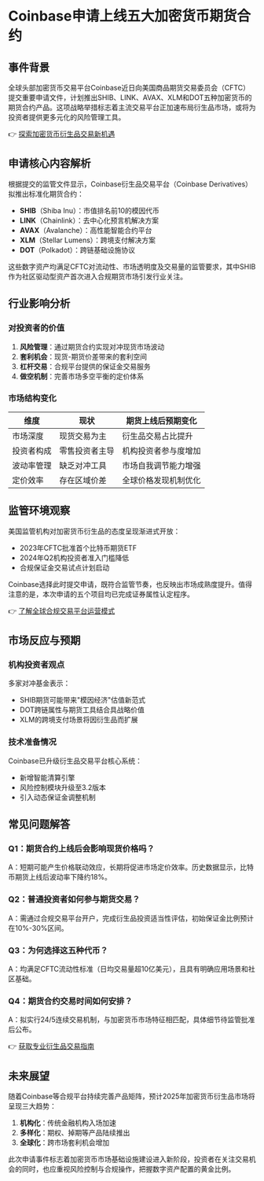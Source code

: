 # Coinbase申请上线五大加密货币期货合约

## 事件背景
全球头部加密货币交易平台Coinbase近日向美国商品期货交易委员会（CFTC）提交重要申请文件，计划推出SHIB、LINK、AVAX、XLM和DOT五种加密货币的期货合约产品。这项战略举措标志着主流交易平台正加速布局衍生品市场，或将为投资者提供更多元化的风险管理工具。

👉 [探索加密货币衍生品交易新机遇](https://bit.ly/okx_welcome)

## 申请核心内容解析
根据提交的监管文件显示，Coinbase衍生品交易平台（Coinbase Derivatives）拟推出标准化期货合约：
- **SHIB**（Shiba Inu）：市值排名前10的模因代币
- **LINK**（Chainlink）：去中心化预言机解决方案
- **AVAX**（Avalanche）：高性能智能合约平台
- **XLM**（Stellar Lumens）：跨境支付解决方案
- **DOT**（Polkadot）：跨链基础设施协议

这些数字资产均满足CFTC对流动性、市场透明度及交易量的监管要求，其中SHIB作为社区驱动型资产首次进入合规期货市场引发行业关注。

## 行业影响分析
### 对投资者的价值
1. **风险管理**：通过期货合约实现对冲现货市场波动
2. **套利机会**：现货-期货价差带来的套利空间
3. **杠杆交易**：合规平台提供的保证金交易服务
4. **做空机制**：完善市场多空平衡的定价体系

### 市场结构变化
| 维度        | 现状                | 期货上线后预期变化         |
|-------------|---------------------|--------------------------|
| 市场深度    | 现货交易为主        | 衍生品交易占比提升       |
| 投资者构成  | 零售投资者主导      | 机构投资者参与度增加     |
| 波动率管理  | 缺乏对冲工具        | 市场自我调节能力增强     |
| 定价效率    | 存在区域价差        | 全球价格发现机制优化     |

## 监管环境观察
美国监管机构对加密货币衍生品的态度呈现渐进式开放：
- 2023年CFTC批准首个比特币期货ETF
- 2024年Q2机构投资者准入门槛降低
- 合规保证金交易试点计划启动

Coinbase选择此时提交申请，既符合监管节奏，也反映出市场成熟度提升。值得注意的是，本次申请的五个项目均已完成证券属性认定程序。

👉 [了解全球合规交易平台运营模式](https://bit.ly/okx_welcome)

## 市场反应与预期
### 机构投资者观点
多家对冲基金表示：
- SHIB期货可能带来"模因经济"估值新范式
- DOT跨链属性与期货工具结合具战略价值
- XLM的跨境支付场景将因衍生品而扩展

### 技术准备情况
Coinbase已升级衍生品交易平台核心系统：
- 新增智能清算引擎
- 风险控制模块升级至3.2版本
- 引入动态保证金调整机制

## 常见问题解答
### Q1：期货合约上线后会影响现货价格吗？
A：短期可能产生价格联动效应，长期将促进市场定价效率。历史数据显示，比特币期货上线后波动率下降约18%。

### Q2：普通投资者如何参与期货交易？
A：需通过合规交易平台开户，完成衍生品投资适当性评估，初始保证金比例预计在10%-30%区间。

### Q3：为何选择这五种代币？
A：均满足CFTC流动性标准（日均交易量超10亿美元），且具有明确应用场景和社区基础。

### Q4：期货合约交易时间如何安排？
A：拟实行24/5连续交易机制，与加密货币市场特征相匹配，具体细节待监管批准后公布。

👉 [获取专业衍生品交易指南](https://bit.ly/okx_welcome)

## 未来展望
随着Coinbase等合规平台持续完善产品矩阵，预计2025年加密货币衍生品市场将呈现三大趋势：
1. **机构化**：传统金融机构入场加速
2. **多样化**：期权、掉期等产品陆续推出
3. **全球化**：跨市场套利机会增加

此次申请事件标志着加密货币市场基础设施建设进入新阶段，投资者在关注交易机会的同时，也应重视风险控制与合规操作，把握数字资产配置的黄金比例。
